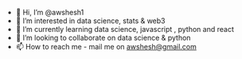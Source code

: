 - 👋 Hi, I’m @awshesh1
- 👀 I’m interested in data science, stats & web3 
- 🌱 I’m currently learning data science, javascript , python and react
- 💞️ I’m looking to collaborate on data science & python 
- 📫 How to reach me - mail me on awshesh@gmail.com

<!---
awshesh1/awshesh1 is a ✨ special ✨ repository because its `README.md` (this file) appears on your GitHub profile.
You can click the Preview link to take a look at your changes.
--->
